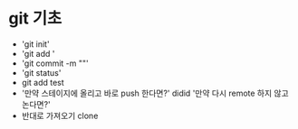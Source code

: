 # git 기초

- 'git init'
- 'git add <filename>'
- 'git commit -m "<message>"'
- 'git status'
-  git add test
- '만약 스테이지에 올리고 바로 push 한다면?'
didid
'만약 다시 remote 하지 않고 논다면?'
 - 반대로 가져오기 clone
